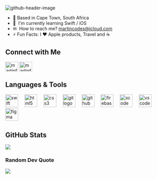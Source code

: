 ![github-header-image](https://github.com/MartinFlischman/MartinFlischman/assets/26260699/2c48e874-64ea-4ab4-9f0e-7b4fa53e1dfc)

* 📍  Based in Cape Town, South Africa
* 🌱  I'm currently learning Swift / iOS
* ✉   How to reach me? [martincodes@icloud.com](mailto:martincodes@icloud.com)
* ⚡   Fun Facts: I ❤️ Apple products, Travel and ☕️
 <!-- * 🤖  My portfolio is available at [MartinCodes](http://martincodes.co.za) -->

## Connect with Me
<p align="left">
<a href="https://linkedin.com/in/martinflischman" target="_blank"><img align="center" src="https://raw.githubusercontent.com/rahuldkjain/github-profile-readme-generator/master/src/images/icons/Social/linked-in-alt.svg" alt="martinflischman" height="30" width="40" /></a>
<a href="https://twitter.com/martinflischman" target="_blank"><img align="center" src="https://raw.githubusercontent.com/rahuldkjain/github-profile-readme-generator/master/src/images/icons/Social/twitter.svg" alt="martinflischman" height="30" width="40" /></a>
</p>

## Languages & Tools
<div align="left">
  <img src="https://cdn.jsdelivr.net/gh/devicons/devicon/icons/swift/swift-original.svg" height="40" alt="swift logo"  />
  <img width="12" />
  <img src="https://cdn.jsdelivr.net/gh/devicons/devicon/icons/html5/html5-original.svg" height="40" alt="html5 logo"  />
  <img width="12" />
  <img src="https://cdn.jsdelivr.net/gh/devicons/devicon/icons/css3/css3-original.svg" height="40" alt="css3 logo"  />
  <img width="12" />
  <img src="https://cdn.jsdelivr.net/gh/devicons/devicon/icons/git/git-original.svg" height="40" alt="git logo"  />
  <img width="12" />
  <img src="https://cdn.jsdelivr.net/gh/devicons/devicon/icons/github/github-original.svg" height="40" alt="github logo"  />
  <img width="12" />
  <img src="https://cdn.jsdelivr.net/gh/devicons/devicon/icons/firebase/firebase-plain.svg" height="40" alt="firebase logo"  />
  <img width="12" />
  <img src="https://cdn.jsdelivr.net/gh/devicons/devicon/icons/xcode/xcode-original.svg" height="40" alt="xcode logo"  />
  <img width="12" />
  <img src="https://cdn.jsdelivr.net/gh/devicons/devicon/icons/vscode/vscode-original.svg" height="40" alt="vscode logo"  />
  <img width="12" />
  <img src="https://cdn.jsdelivr.net/gh/devicons/devicon/icons/figma/figma-original.svg" height="40" alt="figma logo"  />
  <img width="12" />
</div>

###

## GitHub Stats
<div align="left">
  <!-- 
<p><img src="https://github-readme-stats.vercel.app/api/top-langs/?username=MartinFlischman&theme=dracula&hide_border=true&layout=compact"><p>
<p><img src="https://github-readme-stats.vercel.app/api?username=MartinFlischman&theme=dracula&hide_border=true&show_icons=true"><p>
  -->
<p><img src="https://github-readme-streak-stats.herokuapp.com/?user=MartinFlischman&theme=dracula&hide_border=true"><p>
</div>

### Random Dev Quote
![](https://quotes-github-readme.vercel.app/api?type=horizontal&theme=radical)
